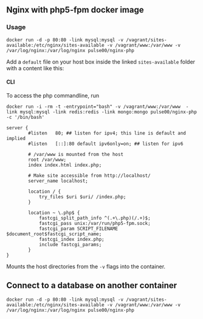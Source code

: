## Nginx with php5-fpm docker image


### Usage 

`docker run -d -p 80:80 -link mysql:mysql -v /vagrant/sites-available:/etc/nginx/sites-available -v /vagrant/www:/var/www -v /var/log/nginx:/var/log/nginx pulse00/nginx-php`

Add a `default` file on your host box inside the linked `sites-available` folder with a content like this:


#### CLI 

To access the php commandline, run

`docker run -i -rm -t -entrypoint="bash" -v /vagrant/www:/var/www  -link mysql:mysql -link redis:redis -link mongo:mongo pulse00/nginx-php -c '/bin/bash'`


```
server {
        #listen   80; ## listen for ipv4; this line is default and implied
        #listen   [::]:80 default ipv6only=on; ## listen for ipv6

		# /var/www is mounted from the host
        root /var/www;
        index index.html index.php;

        # Make site accessible from http://localhost/
        server_name localhost;

        location / { 
            try_files $uri $uri/ /index.php;
        }   

        location ~ \.php$ {
            fastcgi_split_path_info ^(.+\.php)(/.+)$;
            fastcgi_pass unix:/var/run/php5-fpm.sock;
            fastcgi_param SCRIPT_FILENAME $document_root$fastcgi_script_name;
            fastcgi_index index.php;
            include fastcgi_params;
        }   
}
```

Mounts the host directories from the `-v` flags into the container.


## Connect to a database on another container

`docker run -d -p 80:80 -link mysql:mysql -v /vagrant/sites-available:/etc/nginx/sites-available -v /vagrant/www:/var/www -v /var/log/nginx:/var/log/nginx pulse00/nginx-php`
